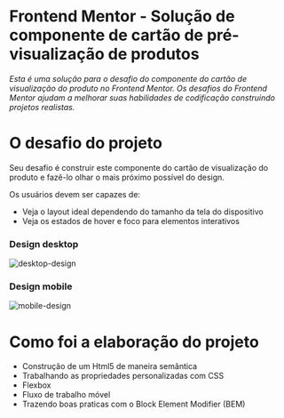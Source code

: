 # Frontend Mentor - Solução de componente de cartão de pré-visualização de produtos

*Esta é uma solução para o desafio do componente do cartão de visualização do produto no Frontend Mentor. Os desafios do Frontend Mentor ajudam a melhorar suas habilidades de codificação construindo projetos realistas.* 

# O desafio do projeto

Seu desafio é construir este componente do cartão de visualização do produto e fazê-lo olhar o mais próximo possível do design. 

Os usuários devem ser capazes de:

* Veja o layout ideal dependendo do tamanho da tela do dispositivo
* Veja os estados de hover e foco para elementos interativos
### Design desktop

![desktop-design](https://user-images.githubusercontent.com/96561261/179150230-fa88ecff-13bb-40e5-afd4-2dd95500af2f.jpg)

### Design mobile

![mobile-design](https://user-images.githubusercontent.com/96561261/179150554-ee19c2a7-a714-4351-8484-d39b789ba619.jpg)

# Como foi a elaboração do projeto

* Construção de um Html5 de maneira semântica
* Trabalhando as propriedades personalizadas com CSS
* Flexbox
* Fluxo de trabalho móvel 
* Trazendo boas praticas com o Block Element Modifier (BEM) 
